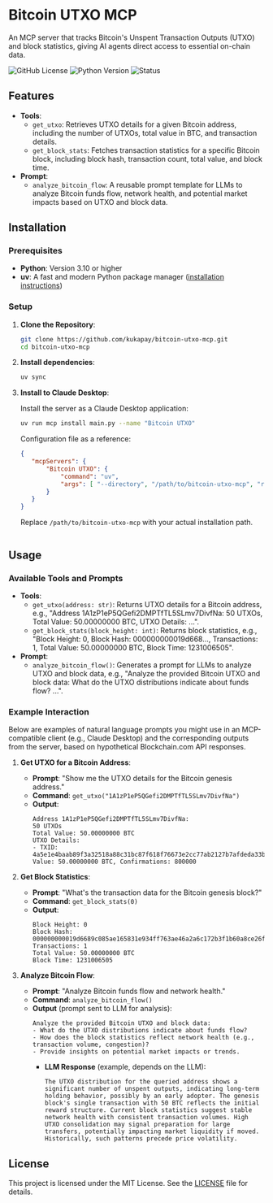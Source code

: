 # Bitcoin UTXO MCP

An MCP server that tracks Bitcoin's Unspent Transaction Outputs (UTXO) and block statistics, giving AI agents direct access to essential on-chain data.

![GitHub License](https://img.shields.io/github/license/kukapay/bitcoin-utxo-mcp) 
![Python Version](https://img.shields.io/badge/python-3.10%2B-blue)
![Status](https://img.shields.io/badge/status-active-brightgreen.svg)

## Features

- **Tools**:
  - `get_utxo`: Retrieves UTXO details for a given Bitcoin address, including the number of UTXOs, total value in BTC, and transaction details.
  - `get_block_stats`: Fetches transaction statistics for a specific Bitcoin block, including block hash, transaction count, total value, and block time.
- **Prompt**:
  - `analyze_bitcoin_flow`: A reusable prompt template for LLMs to analyze Bitcoin funds flow, network health, and potential market impacts based on UTXO and block data.

## Installation

### Prerequisites

- **Python**: Version 3.10 or higher
- **uv**: A fast and modern Python package manager ([installation instructions](https://docs.astral.sh/uv/))

### Setup

1. **Clone the Repository**:
   ```bash
   git clone https://github.com/kukapay/bitcoin-utxo-mcp.git
   cd bitcoin-utxo-mcp
   ```

2. **Install dependencies**:
   ```bash
   uv sync
   ```

3. **Install to Claude Desktop**:

    Install the server as a Claude Desktop application:
    ```bash
    uv run mcp install main.py --name "Bitcoin UTXO"
    ```

    Configuration file as a reference:

    ```json
    {
       "mcpServers": {
           "Bitcoin UTXO": {
               "command": "uv",
               "args": [ "--directory", "/path/to/bitcoin-utxo-mcp", "run", "main.py" ]
           }
       }
    }
    ```
    Replace `/path/to/bitcoin-utxo-mcp` with your actual installation path.
 
   ```

## Usage

### Available Tools and Prompts

- **Tools**:
  - `get_utxo(address: str)`: Returns UTXO details for a Bitcoin address, e.g., "Address 1A1zP1eP5QGefi2DMPTfTL5SLmv7DivfNa: 50 UTXOs, Total Value: 50.00000000 BTC, UTXO Details: ...".
  - `get_block_stats(block_height: int)`: Returns block statistics, e.g., "Block Height: 0, Block Hash: 000000000019d668..., Transactions: 1, Total Value: 50.00000000 BTC, Block Time: 1231006505".
- **Prompt**:
  - `analyze_bitcoin_flow()`: Generates a prompt for LLMs to analyze UTXO and block data, e.g., "Analyze the provided Bitcoin UTXO and block data: What do the UTXO distributions indicate about funds flow? ...".

### Example Interaction

Below are examples of natural language prompts you might use in an MCP-compatible client (e.g., Claude Desktop) and the corresponding outputs from the server, based on hypothetical Blockchain.com API responses.

1. **Get UTXO for a Bitcoin Address**:
   - **Prompt**: "Show me the UTXO details for the Bitcoin genesis address."
   - **Command**: `get_utxo("1A1zP1eP5QGefi2DMPTfTL5SLmv7DivfNa")`
   - **Output**:
     ```
     Address 1A1zP1eP5QGefi2DMPTfTL5SLmv7DivfNa:
     50 UTXOs
     Total Value: 50.00000000 BTC
     UTXO Details:
     - TXID: 4a5e1e4baab89f3a32518a88c31bc87f618f76673e2cc77ab2127b7afdeda33b, Value: 50.00000000 BTC, Confirmations: 800000
     ```

2. **Get Block Statistics**:
   - **Prompt**: "What's the transaction data for the Bitcoin genesis block?"
   - **Command**: `get_block_stats(0)`
   - **Output**:
     ```
     Block Height: 0
     Block Hash: 000000000019d6689c085ae165831e934ff763ae46a2a6c172b3f1b60a8ce26f
     Transactions: 1
     Total Value: 50.00000000 BTC
     Block Time: 1231006505
     ```

3. **Analyze Bitcoin Flow**:
   - **Prompt**: "Analyze Bitcoin funds flow and network health."
   - **Command**: `analyze_bitcoin_flow()`
   - **Output** (prompt sent to LLM for analysis):
     ```
     Analyze the provided Bitcoin UTXO and block data:
     - What do the UTXO distributions indicate about funds flow?
     - How does the block statistics reflect network health (e.g., transaction volume, congestion)?
     - Provide insights on potential market impacts or trends.
     ```
     - **LLM Response** (example, depends on the LLM):
       ```
       The UTXO distribution for the queried address shows a significant number of unspent outputs, indicating long-term holding behavior, possibly by an early adopter. The genesis block's single transaction with 50 BTC reflects the initial reward structure. Current block statistics suggest stable network health with consistent transaction volumes. High UTXO consolidation may signal preparation for large transfers, potentially impacting market liquidity if moved. Historically, such patterns precede price volatility.
       ```

## License

This project is licensed under the MIT License. See the [LICENSE](LICENSE) file for details.

